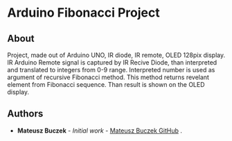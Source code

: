 # Arduino Fibonacci Project



## About

Project, made out of Arduino UNO, IR diode, IR remote, OLED 128pix display. IR
Arduino Remote signal is captured by IR Recive Diode, than interpreted and translated to integers
from 0-9 range. Interpreted number is used as argument of recursive Fibonacci method.
This method returns revelant element from Fibonacci sequence. Than result is shown on
the OLED display.

## Authors

* **Mateusz Buczek** - *Initial work* - [Mateusz Buczek GitHub](https://github.com/MateuszBuczek88)
.
